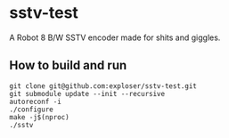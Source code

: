 # sstv-test
A Robot 8 B/W SSTV encoder made for shits and giggles.

## How to build and run
```
git clone git@github.com:exploser/sstv-test.git
git submodule update --init --recursive
autoreconf -i
./configure
make -j$(nproc)
./sstv
```
